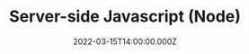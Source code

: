 ---
title: Server-side Javascript (Node)
description: Description here
date: 2022-03-15T14:00:00.000Z
released: false
---
